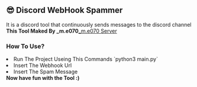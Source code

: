 ## 😎 Discord WebHook Spammer
It is a discord tool that continuously sends messages to the discord channel<br>
<strong>This Tool Maked By _m.e070</strong><a href="https://discord.gg/me070">_m.e070 Server</a>
<h3>How To Use?</h3>
<ui>
    <li>Run The Project Useing This Commands `python3 main.py`</li>
    <li>Insert The Webhook Url</li>
    <li>Insert The Spam Message</li>
</ui>
<strong>Now have fun with the Tool :)</strong>
